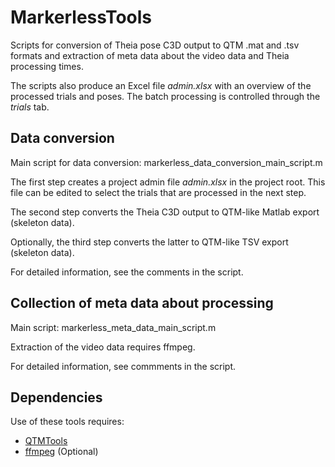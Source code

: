# MarkerlessTools
Scripts for conversion of Theia pose C3D output to QTM .mat and .tsv formats and extraction of meta data about the video data and Theia processing times.

The scripts also produce an Excel file *admin.xlsx* with an overview of the processed trials and poses. The batch processing is controlled through the *trials* tab.

## Data conversion
Main script for data conversion: markerless_data_conversion_main_script.m

The first step creates a project admin file *admin.xlsx* in the project root.
This file can be edited to select the trials that are processed in the next step.

The second step converts the Theia C3D output to QTM-like Matlab export (skeleton data).

Optionally, the third step converts the latter to QTM-like TSV export (skeleton data).

For detailed information, see the comments in the script.

## Collection of meta data about processing
Main script: markerless_meta_data_main_script.m

Extraction of the video data requires ffmpeg.

For detailed information, see commments in the script.

## Dependencies
Use of these tools requires:
- [QTMTools](https://github.com/schoondw/QTMTools)
- [ffmpeg](https://ffmpeg.org/download.html) (Optional)
